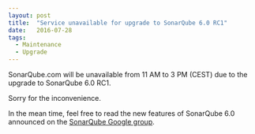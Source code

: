 ```yaml
---
layout: post
title:  "Service unavailable for upgrade to SonarQube 6.0 RC1"
date:   2016-07-28
tags:
  - Maintenance
  - Upgrade
---
```


SonarQube.com will be unavailable from 11 AM to 3 PM (CEST) due to the upgrade
to SonarQube 6.0 RC1.

Sorry for the inconvenience.

In the mean time, feel free to read the new features of SonarQube 6.0 announced
on the [SonarQube Google group](https://groups.google.com/d/msg/sonarqube/-D4imonUWCQ/X81kWPkMBQAJ).
